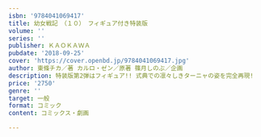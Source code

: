 ```yaml
---
isbn: '9784041069417'
title: 幼女戦記　（１０）　フィギュア付き特装版
volume: ''
series: ''
publisher: ＫＡＯＫＡＷＡ
pubdate: '2018-09-25'
cover: 'https://cover.openbd.jp/9784041069417.jpg'
author: 東條チカ／著 カルロ・ゼン／原著 篠月しのぶ／企画
description: 特装版第2弾はフィギュア!! 式典での凛々しきターニャの姿を完全再現!
price: '2750'
genre: ''
target: 一般
format: コミック
content: コミックス・劇画

---
```

